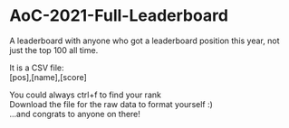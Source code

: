 # AoC-2021-Full-Leaderboard
A leaderboard with anyone who got a leaderboard position this year, not just the top 100 all time. <br /> 

It is a CSV file: <br /> 
[pos],[name],[score]

You could always ctrl+f to find your rank <br /> 
Download the file for the raw data to format yourself :) <br /> 
...and congrats to anyone on there!
